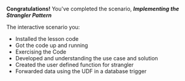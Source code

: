 **Congratulations!** You've completed the scenario, ***Implementing the Strangler Pattern***

The interactive scenario you:

* Installed the lesson code
* Got the code up and running
* Exercising the Code
* Developed and understanding the use case and solution
* Created the user defined function for strangler
* Forwarded data using the UDF in a database trigger